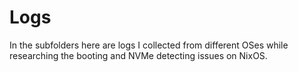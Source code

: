 # Logs

In the subfolders here are logs I collected from different OSes while researching the booting and NVMe detecting issues on NixOS.

